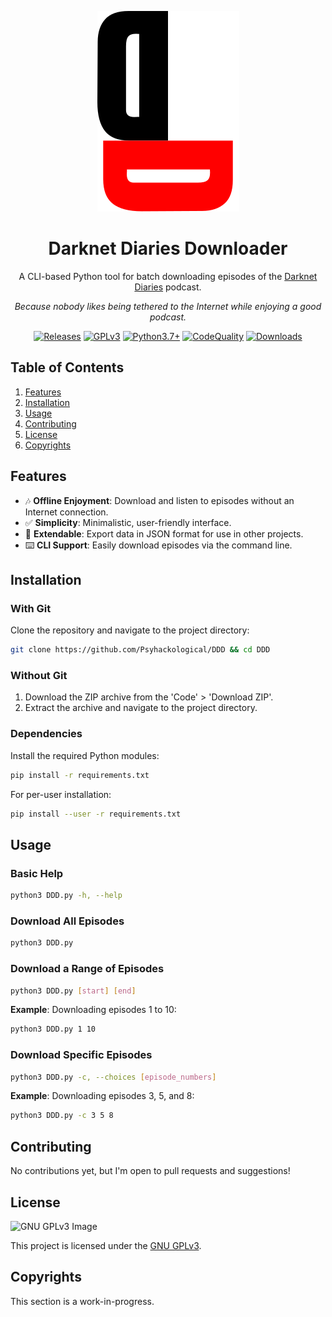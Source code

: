 <div align="center">

  ![Darknet Diaries Downloader](img/ddd_plain.svg)

# Darknet Diaries Downloader

  A CLI-based Python tool for batch downloading episodes of the [Darknet Diaries](https://darknetdiaries.com/) podcast.

  *Because nobody likes being tethered to the Internet while enjoying a good podcast.*

  [![Releases](https://img.shields.io/github/v/release/Psyhackological/DDD?color=000000&style=flat-square)](https://github.com/Psyhackological/DDD/releases)
  [![GPLv3](https://img.shields.io/badge/License-GPL%20v3-FFFFFF.svg)](https://choosealicense.com/licenses/gpl-3.0/)
  [![Python3.7+](https://img.shields.io/badge/python-3.7+-blue.svg?color=FF0000&style=flat-square)](https://www.python.org/downloads/release/python-379/)
  [![CodeQuality](https://img.shields.io/codefactor/grade/github/Psyhackological/DDD/main?color=FFFFFF)](https://www.codefactor.io/repository/github/psyhackological/ddd)
  [![Downloads](https://img.shields.io/github/downloads/psyhackological/ddd/total?color=000000&style=flat-square)](https://github.com/Psyhackological/DDD/releases)

</div>

## Table of Contents

1. [Features](#features)
2. [Installation](#installation)
3. [Usage](#usage)
4. [Contributing](#contributing)
5. [License](#license)
6. [Copyrights](#copyrights)

## Features

- 🎶 **Offline Enjoyment**: Download and listen to episodes without an Internet connection.
- ✅ **Simplicity**: Minimalistic, user-friendly interface.
- 📜 **Extendable**: Export data in JSON format for use in other projects.
- ⌨️ **CLI Support**: Easily download episodes via the command line.

## Installation

### With Git

Clone the repository and navigate to the project directory:

```bash
git clone https://github.com/Psyhackological/DDD && cd DDD
```

### Without Git

1. Download the ZIP archive from the 'Code' > 'Download ZIP'.
2. Extract the archive and navigate to the project directory.

### Dependencies

Install the required Python modules:

```bash
pip install -r requirements.txt
```

For per-user installation:

```bash
pip install --user -r requirements.txt
```

## Usage

### Basic Help

```bash
python3 DDD.py -h, --help
```

### Download All Episodes

```bash
python3 DDD.py
```

### Download a Range of Episodes

```bash
python3 DDD.py [start] [end]
```

**Example**: Downloading episodes 1 to 10:

```bash
python3 DDD.py 1 10
```

### Download Specific Episodes

```bash
python3 DDD.py -c, --choices [episode_numbers]
```

**Example**: Downloading episodes 3, 5, and 8:

```bash
python3 DDD.py -c 3 5 8
```

## Contributing

No contributions yet, but I'm open to pull requests and suggestions!

## License

![GNU GPLv3 Image](https://www.gnu.org/graphics/gplv3-with-text-136x68.png)

This project is licensed under the [GNU GPLv3](https://choosealicense.com/licenses/gpl-3.0/).

## Copyrights

This section is a work-in-progress.

